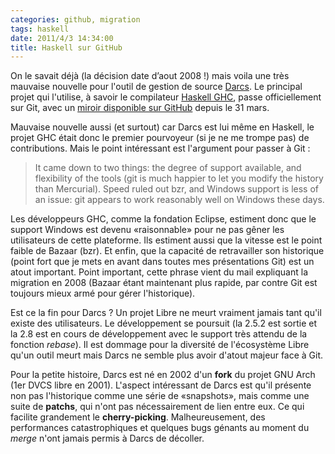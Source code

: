 ```yaml
---
categories: github, migration
tags: haskell
date: 2011/4/3 14:34:00
title: Haskell sur GitHub
---
```


On le savait déjà (la décision date d’aout 2008 !) mais voila une très mauvaise nouvelle pour l'outil de gestion de source [Darcs](http://darcs.net/). Le principal projet qui l'utilise, à savoir le compilateur [Haskell GHC](http://www.haskell.org/ghc/), passe officiellement sur Git, avec un [miroir disponible sur GitHub](https://github.com/ghc/ghc) depuis le 31 mars.

Mauvaise nouvelle aussi (et surtout) car Darcs est lui même en Haskell, le projet GHC était donc le premier pourvoyeur (si je ne me trompe pas) de contributions. Mais le point intéressant est l'argument pour passer à Git :

> It came down to two things: the degree of support available, and 
> flexibility of the tools (git is much happier to let you modify the history 
> than Mercurial).  Speed ruled out bzr, and Windows support is less of an 
> issue: git appears to work reasonably well on Windows these days.

Les développeurs GHC, comme la fondation Eclipse, estiment donc que le support Windows est devenu «raisonnable» pour ne pas gêner les utilisateurs de cette plateforme. Ils estiment aussi que la vitesse est le point faible de Bazaar (bzr). Et enfin, que la capacité de retravailler son historique (point fort que je mets en avant dans toutes mes présentations Git) est un atout important. Point important, cette phrase vient du mail expliquant la migration en 2008 (Bazaar étant maintenant plus rapide, par contre Git est toujours mieux armé pour gérer l'historique).

Est ce la fin pour Darcs ? Un projet Libre ne meurt vraiment jamais tant qu'il existe des utilisateurs. Le développement se poursuit (la 2.5.2 est sortie et la 2.8 est en cours de développement avec le support très attendu de la fonction *rebase*). Il est dommage pour la diversité de l'écosystème Libre qu'un outil meurt mais Darcs ne semble plus avoir d'atout majeur face à Git.

Pour la petite histoire, Darcs est né en 2002 d'un **fork** du projet GNU Arch (1er DVCS libre en 2001). L'aspect intéressant de Darcs est qu'il présente non pas l'historique comme une série de «snapshots», mais comme une suite de **patchs**, qui n'ont pas nécessairement de lien entre eux. Ce qui facilite grandement le **cherry-picking**. Malheureusement, des performances catastrophiques et quelques bugs génants au moment du *merge* n'ont jamais permis à Darcs de décoller.
